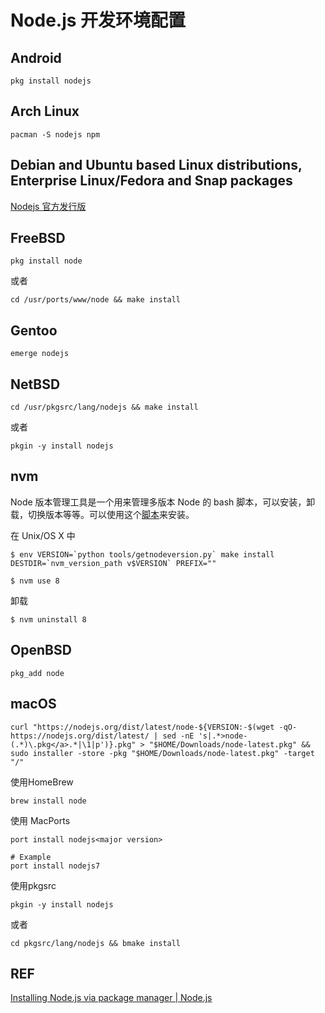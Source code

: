 # Node.js 开发环境配置

## Android 

```
pkg install nodejs
```

## Arch Linux

```
pacman -S nodejs npm
```

## Debian and Ubuntu based Linux distributions, Enterprise Linux/Fedora and Snap packages

[Nodejs 官方发行版](https://github.com/nodesource/distributions/blob/master/README.md) 

## FreeBSD

```
pkg install node
```

或者

```
cd /usr/ports/www/node && make install
```

## Gentoo

```
emerge nodejs
```

## NetBSD

```
cd /usr/pkgsrc/lang/nodejs && make install
```

或者

```
pkgin -y install nodejs
```

## nvm

Node 版本管理工具是一个用来管理多版本 Node 的 bash 脚本，可以安装，卸载，切换版本等等。可以使用这个[脚本](https://github.com/creationix/nvm#install-script)来安装。

在 Unix/OS X 中

```
$ env VERSION=`python tools/getnodeversion.py` make install DESTDIR=`nvm_version_path v$VERSION` PREFIX=""
```

```
$ nvm use 8
```

卸载

```
$ nvm uninstall 8
```

## OpenBSD

```
pkg_add node
```

## macOS

```
curl "https://nodejs.org/dist/latest/node-${VERSION:-$(wget -qO- https://nodejs.org/dist/latest/ | sed -nE 's|.*>node-(.*)\.pkg</a>.*|\1|p')}.pkg" > "$HOME/Downloads/node-latest.pkg" && sudo installer -store -pkg "$HOME/Downloads/node-latest.pkg" -target "/"
```

使用HomeBrew

```
brew install node
```

使用 MacPorts

```
port install nodejs<major version>

# Example
port install nodejs7
```

使用pkgsrc

```
pkgin -y install nodejs
```

或者

```
cd pkgsrc/lang/nodejs && bmake install
```

## REF

[Installing Node.js via package manager | Node.js](https://nodejs.org/en/download/package-manager/)
